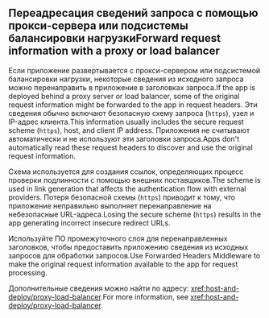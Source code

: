 ## <a name="forward-request-information-with-a-proxy-or-load-balancer"></a><span data-ttu-id="dc6d1-101">Переадресация сведений запроса с помощью прокси-сервера или подсистемы балансировки нагрузки</span><span class="sxs-lookup"><span data-stu-id="dc6d1-101">Forward request information with a proxy or load balancer</span></span>

<span data-ttu-id="dc6d1-102">Если приложение развертывается с прокси-сервером или подсистемой балансировки нагрузки, некоторые сведения из исходного запроса можно перенаправить в приложение в заголовках запроса.</span><span class="sxs-lookup"><span data-stu-id="dc6d1-102">If the app is deployed behind a proxy server or load balancer, some of the original request information might be forwarded to the app in request headers.</span></span> <span data-ttu-id="dc6d1-103">Эти сведения обычно включают безопасную схему запроса (`https`), узел и IP-адрес клиента.</span><span class="sxs-lookup"><span data-stu-id="dc6d1-103">This information usually includes the secure request scheme (`https`), host, and client IP address.</span></span> <span data-ttu-id="dc6d1-104">Приложения не считывают автоматически и не используют эти заголовки запроса.</span><span class="sxs-lookup"><span data-stu-id="dc6d1-104">Apps don't automatically read these request headers to discover and use the original request information.</span></span>

<span data-ttu-id="dc6d1-105">Схема используется для создания ссылок, определяющих процесс проверки подлинности с помощью внешних поставщиков.</span><span class="sxs-lookup"><span data-stu-id="dc6d1-105">The scheme is used in link generation that affects the authentication flow with external providers.</span></span> <span data-ttu-id="dc6d1-106">Потеря безопасной схемы (`https`) приводит к тому, что приложение неправильно выполняет перенаправление на небезопасные URL-адреса.</span><span class="sxs-lookup"><span data-stu-id="dc6d1-106">Losing the secure scheme (`https`) results in the app generating incorrect insecure redirect URLs.</span></span>

<span data-ttu-id="dc6d1-107">Используйте ПО промежуточного слоя для перенаправленных заголовков, чтобы предоставить приложению сведения из исходных запросов для обработки запросов.</span><span class="sxs-lookup"><span data-stu-id="dc6d1-107">Use Forwarded Headers Middleware to make the original request information available to the app for request processing.</span></span>

<span data-ttu-id="dc6d1-108">Дополнительные сведения можно найти по адресу: <xref:host-and-deploy/proxy-load-balancer>.</span><span class="sxs-lookup"><span data-stu-id="dc6d1-108">For more information, see <xref:host-and-deploy/proxy-load-balancer>.</span></span>
